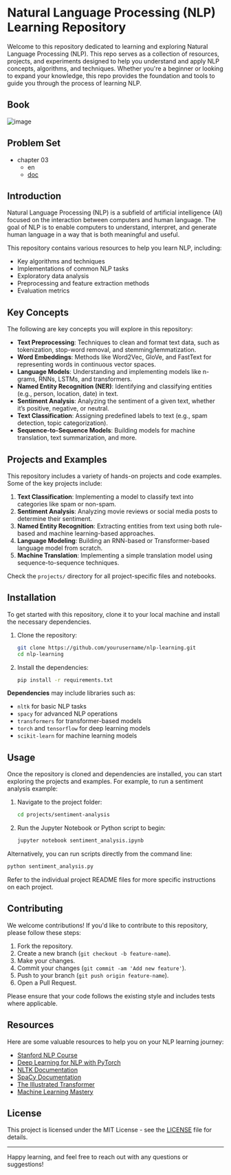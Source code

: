 # Natural Language Processing (NLP) Learning Repository

Welcome to this repository dedicated to learning and exploring Natural Language Processing (NLP). This repo serves as a collection of resources, projects, and experiments designed to help you understand and apply NLP concepts, algorithms, and techniques. Whether you're a beginner or looking to expand your knowledge, this repo provides the foundation and tools to guide you through the process of learning NLP.

## Book

![image](https://github.com/user-attachments/assets/bc83ec3f-f7cf-40b8-89a3-5bb4f4fdb3f3)

## Problem Set

- chapter 03
   - en
   - [doc](https://github.com/CllsPy/Learn-NLP/tree/main/ch03/problem-set-0/doc)

## Introduction

Natural Language Processing (NLP) is a subfield of artificial intelligence (AI) focused on the interaction between computers and human language. The goal of NLP is to enable computers to understand, interpret, and generate human language in a way that is both meaningful and useful. 

This repository contains various resources to help you learn NLP, including:
- Key algorithms and techniques
- Implementations of common NLP tasks
- Exploratory data analysis
- Preprocessing and feature extraction methods
- Evaluation metrics

## Key Concepts

The following are key concepts you will explore in this repository:

- **Text Preprocessing**: Techniques to clean and format text data, such as tokenization, stop-word removal, and stemming/lemmatization.
- **Word Embeddings**: Methods like Word2Vec, GloVe, and FastText for representing words in continuous vector spaces.
- **Language Models**: Understanding and implementing models like n-grams, RNNs, LSTMs, and transformers.
- **Named Entity Recognition (NER)**: Identifying and classifying entities (e.g., person, location, date) in text.
- **Sentiment Analysis**: Analyzing the sentiment of a given text, whether it’s positive, negative, or neutral.
- **Text Classification**: Assigning predefined labels to text (e.g., spam detection, topic categorization).
- **Sequence-to-Sequence Models**: Building models for machine translation, text summarization, and more.

## Projects and Examples

This repository includes a variety of hands-on projects and code examples. Some of the key projects include:

1. **Text Classification**: Implementing a model to classify text into categories like spam or non-spam.
2. **Sentiment Analysis**: Analyzing movie reviews or social media posts to determine their sentiment.
3. **Named Entity Recognition**: Extracting entities from text using both rule-based and machine learning-based approaches.
4. **Language Modeling**: Building an RNN-based or Transformer-based language model from scratch.
5. **Machine Translation**: Implementing a simple translation model using sequence-to-sequence techniques.

Check the `projects/` directory for all project-specific files and notebooks.

## Installation

To get started with this repository, clone it to your local machine and install the necessary dependencies.

1. Clone the repository:
   ```bash
   git clone https://github.com/yourusername/nlp-learning.git
   cd nlp-learning
   ```

2. Install the dependencies:
   ```bash
   pip install -r requirements.txt
   ```

**Dependencies** may include libraries such as:
- `nltk` for basic NLP tasks
- `spacy` for advanced NLP operations
- `transformers` for transformer-based models
- `torch` and `tensorflow` for deep learning models
- `scikit-learn` for machine learning models

## Usage

Once the repository is cloned and dependencies are installed, you can start exploring the projects and examples. For example, to run a sentiment analysis example:

1. Navigate to the project folder:
   ```bash
   cd projects/sentiment-analysis
   ```

2. Run the Jupyter Notebook or Python script to begin:
   ```bash
   jupyter notebook sentiment_analysis.ipynb
   ```

Alternatively, you can run scripts directly from the command line:
```bash
python sentiment_analysis.py
```

Refer to the individual project README files for more specific instructions on each project.

## Contributing

We welcome contributions! If you'd like to contribute to this repository, please follow these steps:

1. Fork the repository.
2. Create a new branch (`git checkout -b feature-name`).
3. Make your changes.
4. Commit your changes (`git commit -am 'Add new feature'`).
5. Push to your branch (`git push origin feature-name`).
6. Open a Pull Request.

Please ensure that your code follows the existing style and includes tests where applicable.

## Resources

Here are some valuable resources to help you on your NLP learning journey:

- [Stanford NLP Course](https://web.stanford.edu/class/cs224n/)
- [Deep Learning for NLP with PyTorch](https://pytorch.org/tutorials/beginner/nlp.html)
- [NLTK Documentation](https://www.nltk.org/)
- [SpaCy Documentation](https://spacy.io/)
- [The Illustrated Transformer](http://jalammar.github.io/illustrated-transformer/)
- [Machine Learning Mastery](https://machinelearningmastery.com/)

## License

This project is licensed under the MIT License - see the [LICENSE](LICENSE) file for details.

---

Happy learning, and feel free to reach out with any questions or suggestions!

